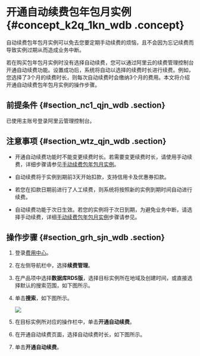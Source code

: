 # 开通自动续费包年包月实例 {#concept_k2q_1kn_wdb .concept}

自动续费包年包月实例可以免去您要定期手动续费的烦恼，且不会因为忘记续费而导致实例过期从而造成业务中断。

若在购买包年包月实例时没有选择自动续费，您可以通过阿里云的续费管理控制台开通自动续费功能。设置成功后，系统将自动以选择的续费时长进行续费。例如，您选择了3个月的续费时长，则每次自动续费时会缴纳3个月的费用。本文将介绍开通自动续费包年包月实例的操作步骤。

## 前提条件 {#section_nc1_qjn_wdb .section}

已使用主账号登录阿里云管理控制台。

## 注意事项 {#section_wtz_qjn_wdb .section}

-   开通自动续费功能时不能变更续费时长。若需要变更续费时长，请使用手动续费，详细步骤请参见[手动续费包年包月实例](intl.zh-CN/用户指南/实例管理/手动续费包年包月实例.md#)。

-   自动续费将于实例到期前3天开始扣款，支持信用卡及优惠券扣款。

-   若您在扣款日期前进行了人工续费，则系统将按照新的实例到期时间自动进行续费。

-   自动续费功能于次日生效。若您的实例将于次日到期，为避免业务中断，请选择手动续费，详细[手动续费包年包月实例](intl.zh-CN/用户指南/实例管理/手动续费包年包月实例.md#)步骤请参见。


## 操作步骤 {#section_grh_sjn_wdb .section}

1.  登录[费用中心](https://billing.console.aliyun.com/)。
2.  在左侧导航栏中，选择**续费管理**。
3.  在产品项中选择**数据库RDS版**，选择目标实例所在地域及创建时间，或直接选择默认的搜索范围，如下图所示。
4.  单击**搜索**，如下图所示。

    ![](http://static-aliyun-doc.oss-cn-hangzhou.aliyuncs.com/assets/img/7890/4060_zh-CN.png)

5.  在目标实例所对应的操作栏中，单击**开通自动续费**。
6.  在开通自动续费页面，选择自动续费时长，如下图所示。

     

7.  单击**开通自动续费**。

